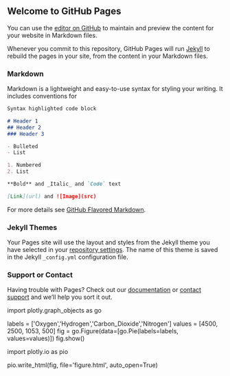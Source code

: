 ## Welcome to GitHub Pages

You can use the [editor on GitHub](https://github.com/DoeEensGek/Covid19Vaccins/edit/gh-pages/index.md) to maintain and preview the content for your website in Markdown files.

Whenever you commit to this repository, GitHub Pages will run [Jekyll](https://jekyllrb.com/) to rebuild the pages in your site, from the content in your Markdown files.

### Markdown

Markdown is a lightweight and easy-to-use syntax for styling your writing. It includes conventions for

```markdown
Syntax highlighted code block

# Header 1
## Header 2
### Header 3

- Bulleted
- List

1. Numbered
2. List

**Bold** and _Italic_ and `Code` text

[Link](url) and ![Image](src)
```

For more details see [GitHub Flavored Markdown](https://guides.github.com/features/mastering-markdown/).

### Jekyll Themes

Your Pages site will use the layout and styles from the Jekyll theme you have selected in your [repository settings](https://github.com/DoeEensGek/Covid19Vaccins/settings). The name of this theme is saved in the Jekyll `_config.yml` configuration file.

### Support or Contact

Having trouble with Pages? Check out our [documentation](https://docs.github.com/categories/github-pages-basics/) or [contact support](https://github.com/contact) and we’ll help you sort it out.


import plotly.graph_objects as go

labels = ['Oxygen','Hydrogen','Carbon_Dioxide','Nitrogen']
values = [4500, 2500, 1053, 500]
fig = go.Figure(data=[go.Pie(labels=labels, values=values)])
fig.show()

import plotly.io as pio

pio.write_html(fig, file='figure.html', auto_open=True)
